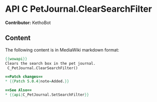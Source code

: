 # API C PetJournal.ClearSearchFilter

**Contributor:** KethoBot

## Content

The following content is in MediaWiki markdown format:

```mediawiki
{{wowapi}}
Clears the search box in the pet journal.
 C_PetJournal.ClearSearchFilter()

==Patch changes==
* {{Patch 5.0.4|note=Added.}}

==See Also==
* {{api|C_PetJournal.SetSearchFilter}}
```